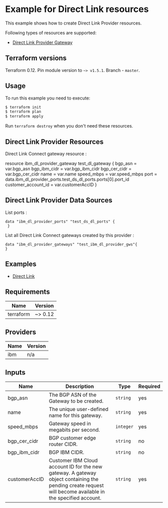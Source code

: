 # Example for Direct Link resources

This example shows how to create Direct Link Provider resources.

Following types of resources are supported:

* [Direct Link Provider Gateway](https://cloud.ibm.com/docs/terraform?topic=terraform-dl-provider-gateway-resource#dl-provider-gwy)



## Terraform versions

Terraform 0.12. Pin module version to `~> v1.5.1`. Branch - `master`.

## Usage

To run this example you need to execute:

```bash
$ terraform init
$ terraform plan
$ terraform apply
```

Run `terraform destroy` when you don't need these resources.

## Direct Link Provider Resources

Direct Link Connect gateway resource :

resource ibm_dl_provider_gateway test_dl_gateway {
  bgp_asn              = var.bgp_asn
  bgp_ibm_cidr         = var.bgp_ibm_cidr
  bgp_cer_cidr         = var.bgp_cer_cidr
  name                 = var.name
  speed_mbps           = var.speed_mbps
  port                 = data.ibm_dl_provider_ports.test_ds_dl_ports.ports[0].port_id
  customer_account_id  = var.customerAccID
}


## Direct Link Provider Data Sources

List ports :
```hcl
data "ibm_dl_provider_ports" "test_ds_dl_ports" {
 }
```
List all Direct Link Connect gateways created by this provider :
```hcl
data "ibm_dl_provider_gateways" "test_ibm_dl_provider_gws"{
}
```

## Examples

* [ Direct Link ](https://github.com/Mavrickk3/terraform-provider-ibm/tree/master/examples/ibm-direct-link-provider)

<!-- BEGINNING OF PRE-COMMIT-TERRAFORM DOCS HOOK -->
## Requirements

| Name | Version |
|------|---------|
| terraform | ~> 0.12 |

## Providers

| Name | Version |
|------|---------|
| ibm | n/a |


## Inputs

| Name | Description | Type | Required |
|------|-------------|------|---------|
| bgp\_asn | The BGP ASN of the Gateway to be created. | `string` | yes |
| name | The unique user-defined name for this gateway. | `string` | yes |
| speed\_mbps | Gateway speed in megabits per second. | `integer` | yes |
| bgp\_cer_cidr | BGP customer edge router CIDR. | `string` | no |
| bgp\_ibm_cidr | BGP IBM CIDR. | `string` | no |
| customerAccID | Customer IBM Cloud account ID for the new gateway. A gateway object containing the pending create request will become available in the specified account. | `string` | yes |
<!-- END OF PRE-COMMIT-TERRAFORM DOCS HOOK -->
